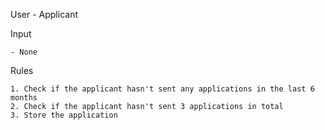 User - Applicant

Input

    - None

Rules

    1. Check if the applicant hasn't sent any applications in the last 6 months
    2. Check if the applicant hasn't sent 3 applications in total
    3. Store the application
